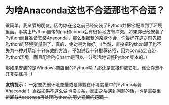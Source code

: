 # 为啥Anaconda这也不合适那也不合适？

很简单，我亲爱的朋友。因为你在这之前已经安装了Python并把它配置到了环境里面。事实上Python自带的pip和conda会有很多地方有冲突。如果你已经安装了Python而且准备安装Anaconda，那么根据我的亲身体会，你最好在这之前先把Python的环境变量删了，真的，绝对是为你好。（当然，直接把Python卸了也不失为一种对萌新十分有效的方法，不如说我十分推荐这招，因为conda会自带Python环境，而且配合PyCharm是可以十分灵活地调整Python版本的。）

那如果安装的是Windows商店里的Python呐？那还是直接卸载它吧。谁让你想不开非要炼丹:-)

**友情提示：** 一定要先删环境变量或是卸载在环境变量中的Python再装Anaconda！ ~~当然如果不这么做也没关系，反正之后遇到问题的话，也是需要重新卸载Anaconda再处理Python的历史遗留问题滴。~~